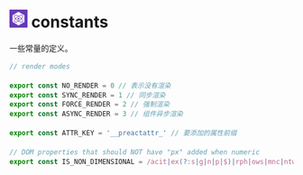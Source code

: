 # <img src="preact-icon.png" width="32" height="32" /> constants

一些常量的定义。

```javascript
// render modes

export const NO_RENDER = 0 // 表示没有渲染
export const SYNC_RENDER = 1 // 同步渲染
export const FORCE_RENDER = 2 // 强制渲染
export const ASYNC_RENDER = 3 // 组件异步渲染

export const ATTR_KEY = '__preactattr_' // 要添加的属性前缀

// DOM properties that should NOT have "px" added when numeric
export const IS_NON_DIMENSIONAL = /acit|ex(?:s|g|n|p|$)|rph|ows|mnc|ntw|ine[ch]|zoo|^ord/i
```

